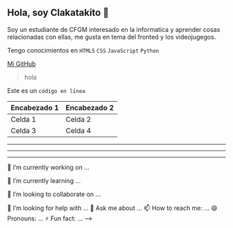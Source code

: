 
## Hola, soy Clakatakito 👋

Soy un estudiante de CFGM interesado en la informatica y aprender cosas relacionadas con ellas, me gusta en tema del fronted y los videojugegos.

Tengo conocimientos en `HTML5` `CSS` `JavaScript` `Python`

[Mi GitHub](https://github.com/Clakatakito/Practicas)






> hola

Este es un `código en línea`


| Encabezado 1 | Encabezado 2 |
| ------------ | ------------ |
| Celda 1      | Celda 2      |
| Celda 3      | Celda 4      |


---

***

___

 🔭 I’m currently working on ...
 
 🌱 I’m currently learning ...
 
 👯 I’m looking to collaborate on ...
 
 🤔 I’m looking for help with ...
 💬 Ask me about ...
 📫 How to reach me: ...
 😄 Pronouns: ...
 ⚡ Fun fact: ...
-->
